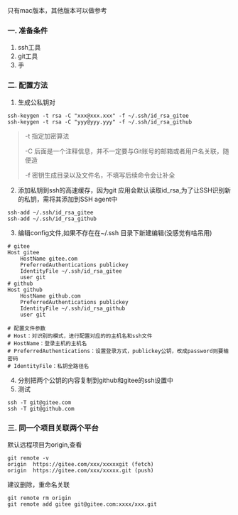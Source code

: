 只有mac版本，其他版本可以做参考

### 一. 准备条件

1. ssh工具
2. git工具
3. 手

### 二. 配置方法

1. 生成公私钥对

```shell
ssh-keygen -t rsa -C "xxx@xxx.xxx" -f ~/.ssh/id_rsa_gitee
ssh-keygen -t rsa -C "yyy@yyy.yyy" -f ~/.ssh/id_rsa_github
```

> -t 指定加密算法
>
> -C 后面是一个注释信息，并不一定要与Git账号的邮箱或者用户名关联，随便造
>
> -f 密钥生成目录以及文件名，不填写后续命令会让补全



2. 添加私钥到ssh的高速缓存，因为git 应用会默认读取id_rsa,为了让SSH识别新的私钥，需将其添加到SSH agent中

```shell
ssh-add ~/.ssh/id_rsa_gitee
ssh-add ~/.ssh/id_rsa_github
```



3. 编辑config文件,如果不存在在~/.ssh 目录下新建编辑(没感觉有啥吊用)

```
# gitee
Host gitee  
    HostName gitee.com  
    PreferredAuthentications publickey  
    IdentityFile ~/.ssh/id_rsa_gitee
    user git
# github
Host github
    HostName github.com  
    PreferredAuthentications publickey  
    IdentityFile ~/.ssh/id_rsa_github  
    user git
    
# 配置文件参数
# Host：对识别的模式，进行配置对应的的主机名和ssh文件
# HostName：登录主机的主机名
# PreferredAuthentications：设置登录方式，publickey公钥，改成password则要输密码
# IdentityFile：私钥全路径名
```

4. 分别把两个公钥的内容复制到github和gitee的ssh设置中
5. 测试

```
ssh -T git@gitee.com
ssh -T git@github.com
```

### 三. 同一个项目关联两个平台

默认远程项目为origin,查看

```
git remote -v  
origin  https://gitee.com/xxx/xxxxxgit (fetch)        
origin  https://gitee.com/xxx/xxxxx.git (push)
```



建议删除，重命名关联

```
git remote rm origin
git remote add gitee git@gitee.com:xxxx/xxx.git
```

